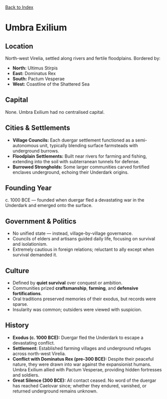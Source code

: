 [Back to Index](../../Geography.md) 
# Umbra Exilium


## Location
North-west Virelia, settled along rivers and fertile floodplains. Bordered by:
- **North:** Ultimus Stirpis
- **East:** Dominatus Rex
- **South:** Pactum Vesperae
- **West:** Coastline of the Shattered Sea

## Capital
None. Umbra Exilium had no centralised capital.

## Cities & Settlements
- **Village Councils:** Each duergar settlement functioned as a semi-autonomous unit, typically blending surface farmsteads with underground burrows.
- **Floodplain Settlements:** Built near rivers for farming and fishing, extending into the soil with subterranean tunnels for defense.
- **Burrowed Strongholds:** Some larger communities carved fortified enclaves underground, echoing their Underdark origins.

## Founding Year
c. 1000 BCE — founded when duergar fled a devastating war in the Underdark and emerged onto the surface.

## Government & Politics
- No unified state — instead, village-by-village governance.
- Councils of elders and artisans guided daily life, focusing on survival and isolationism.
- Extremely cautious in foreign relations; reluctant to ally except when survival demanded it.

## Culture
- Defined by **quiet survival** over conquest or ambition.
- Communities prized **craftsmanship**, **farming**, and **defensive fortifications**.
- Oral traditions preserved memories of their exodus, but records were sparse.
- Insularity was common; outsiders were viewed with suspicion.

## History
- **Exodus (c. 1000 BCE):** Duergar fled the Underdark to escape a devastating conflict.
- **Settlement:** Established farming villages and underground refuges across north-west Virelia.
- **Conflict with Dominatus Rex (pre-300 BCE):** Despite their peaceful nature, they were drawn into war against the expansionist humans. Umbra Exilium allied with Pactum Vesperae, providing hidden fortresses and soldiers.
- **Great Silence (300 BCE):** All contact ceased. No word of the duergar has reached Caelovar since; whether they endured, vanished, or returned underground remains unknown.
